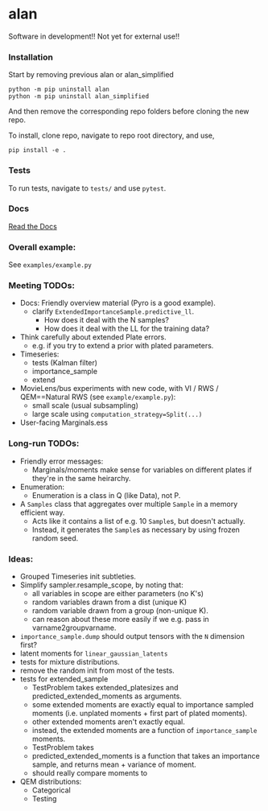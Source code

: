 # alan

Software in development!! Not yet for external use!!

### Installation

Start by removing previous alan or alan_simplified
```
python -m pip uninstall alan
python -m pip uninstall alan_simplified
```
And then remove the corresponding repo folders before cloning the new repo.

To install, clone repo, navigate to repo root directory, and use,
```
pip install -e .
```

### Tests

To run tests, navigate to `tests/` and use `pytest`.

### Docs

[Read the Docs](https://alan-ppl.readthedocs.io/en/latest/)

### Overall example:

See `examples/example.py`



### Meeting TODOs:
  * Docs:
     Friendly overview material (Pyro is a good example).
    - clarify `ExtendedImportanceSample.predictive_ll`.
      - How does it deal with the N samples?
      - How does it deal with the LL for the training data?
  * Think carefully about extended Plate errors.
    - e.g. if you try to extend a prior with plated parameters.
  * Timeseries:
    - tests (Kalman filter)
    - importance_sample
    - extend
  * MovieLens/bus experiments with new code, with VI / RWS / QEM==Natural RWS (see `example/example.py`):
    - small scale (usual subsampling)
    - large scale using `computation_strategy=Split(...)`
  * User-facing Marginals.ess


### Long-run TODOs:
  * Friendly error messages:
    - Marginals/moments make sense for variables on different plates if they're in the same heirarchy.
  * Enumeration:
    - Enumeration is a class in Q (like Data), not P.
  * A `Samples` class that aggregates over multiple `Sample` in a memory efficient way.
    - Acts like it contains a list of e.g. 10 `Sample`s, but doesn't actually.
    - Instead, it generates the `Sample`s as necessary by using frozen random seed.
   

### Ideas:
  * Grouped Timeseries init subtleties.
  * Simplify sampler.resample_scope, by noting that:
    * all variables in scope are either parameters (no K's)
    * random variables drawn from a dist (unique K)
    * random variable drawn from a group (non-unique K).
    * can reason about these more easily if we e.g. pass in varname2groupvarname.
  * `importance_sample.dump` should output tensors with the `N` dimension first?
  * latent moments for `linear_gaussian_latents`
  * tests for mixture distributions.
  * remove the random init from most of the tests.
  * tests for extended_sample
    - TestProblem takes extended_platesizes and predicted_extended_moments as arguments.
    - some extended moments are exactly equal to importance sampled moments (i.e. unplated moments + first part of plated moments).
    - other extended moments aren't exactly equal.
    - instead, the extended moments are a function of `importance_sample` moments.
    - TestProblem takes 
    - predicted_extended_moments is a function that takes an importance sample, and returns mean + variance of moment.
    - should really compare moments to 
  * QEM distributions:
    - Categorical
    - Testing
